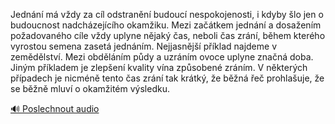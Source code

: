 
Jednání má vždy za cíl odstranění budoucí nespokojenosti, i kdyby šlo jen o budoucnost nadcházejícího okamžiku. Mezi začátkem jednání a dosažením požadovaného cíle vždy uplyne nějaký čas, neboli čas zrání, během kterého vyrostou semena zasetá jednáním. Nejjasnější příklad najdeme v zemědělství. Mezi obděláním půdy a uzráním ovoce uplyne značná doba. Jiným příkladem je zlepšení kvality vína způsobené zráním. V některých případech je nicméně tento čas zrání tak krátký, že běžná řeč prohlašuje, že se běžně mluví o okamžitém výsledku.

[🔊 Poslechnout audio](/data/7-paragraphs/audio/chapter_87/para_008-Jednn-m-vdy-za-cl-odstrann-budouc-nespokoj.mp3)
